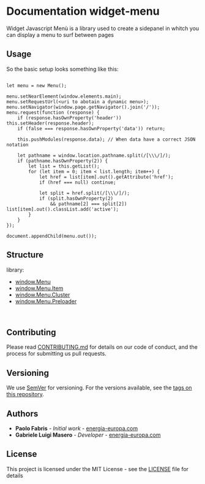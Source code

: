 # Documentation widget-menu

Widget Javascript Menù is a library used to create a sidepanel in whitch you can display a menu to surf between pages

## Usage

So the basic setup looks something like this:

```

let menu = new Menu();

menu.setNearElement(window.elements.main);
menu.setRequestUrl(<uri to abotain a dynamic menu>);
menu.setNavigator(window.page.getNavigator().join('/'));
menu.request(function (response) {
    if (response.hasOwnProperty('header')) this.setHeader(response.header);
    if (false === response.hasOwnProperty('data')) return;

    this.pushModules(response.data); // When data have a correct JSON notation

    let pathname = window.location.pathname.split(/[\\\/]/);
    if (pathname.hasOwnProperty(2)) {
        let list = this.getList();
        for (let item = 0; item < list.length; item++) {
            let href = list[item].out().getAttribute('href');
            if (href === null) continue;

            let split = href.split(/[\\\/]/);
            if (split.hasOwnProperty(2)
                && pathname[2] === split[2]) list[item].out().classList.add('active');
        }
    }
});

document.appendChild(menu.out());

```

## Structure

library:
- [window.Menu](https://github.com/energia-source/widget-menu/tree/main/lib)
- [window.Menu.Item](https://github.com/energia-source/widget-menu/tree/main/lib)
- [window.Menu.Cluster](https://github.com/energia-source/widget-menu/tree/main/lib)
- [window.Menu.Preloader](https://github.com/energia-source/widget-menu/tree/main/lib)

<br>

## Contributing

Please read [CONTRIBUTING.md](https://github.com/energia-source/widget-menu/blob/main/CONTRIBUTING.md) for details on our code of conduct, and the process for submitting us pull requests.

## Versioning

We use [SemVer](https://semver.org/) for versioning. For the versions available, see the [tags on this repository](https://github.com/energia-source/widget-menu/tags). 

## Authors

* **Paolo Fabris** - *Initial work* - [energia-europa.com](https://www.energia-europa.com/)
* **Gabriele Luigi Masero** - *Developer* - [energia-europa.com](https://www.energia-europa.com/)

## License

This project is licensed under the MIT License - see the [LICENSE](LICENSE) file for details